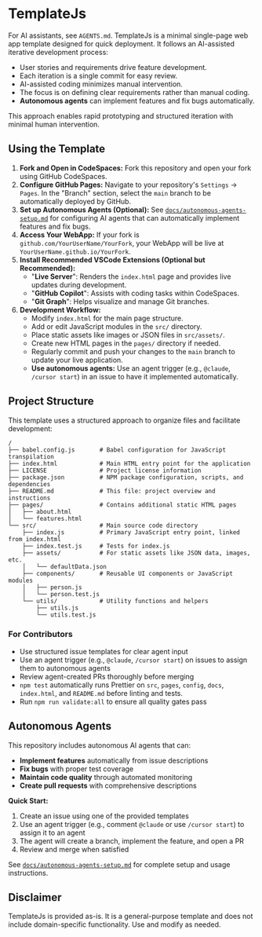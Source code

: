 # TemplateJs

For AI assistants, see `AGENTS.md`.
TemplateJs is a minimal single-page web app template designed for quick deployment.
It follows an AI-assisted iterative development process:

- User stories and requirements drive feature development.
- Each iteration is a single commit for easy review.
- AI-assisted coding minimizes manual intervention.
- The focus is on defining clear requirements rather than manual coding.
- **Autonomous agents** can implement features and fix bugs automatically.

This approach enables rapid prototyping and structured iteration with minimal human intervention.

## Using the Template

1.  **Fork and Open in CodeSpaces:** Fork this repository and open your fork using GitHub CodeSpaces.
2.  **Configure GitHub Pages:** Navigate to your repository's `Settings` -> `Pages`. In the "Branch" section, select the `main` branch to be automatically deployed by GitHub.
3.  **Set up Autonomous Agents (Optional):** See [`docs/autonomous-agents-setup.md`](docs/autonomous-agents-setup.md) for configuring AI agents that can automatically implement features and fix bugs.
4.  **Access Your WebApp:** If your fork is `github.com/YourUserName/YourFork`, your WebApp will be live at `YourUserName.github.io/YourFork`.
5.  **Install Recommended VSCode Extensions (Optional but Recommended):**
    - "**Live Server**": Renders the `index.html` page and provides live updates during development.
    - "**GitHub Copilot**": Assists with coding tasks within CodeSpaces.
    - "**Git Graph**": Helps visualize and manage Git branches.
6.  **Development Workflow:**
    - Modify `index.html` for the main page structure.
    - Add or edit JavaScript modules in the `src/` directory.
    - Place static assets like images or JSON files in `src/assets/`.
    - Create new HTML pages in the `pages/` directory if needed.
    - Regularly commit and push your changes to the `main` branch to update your live application.
    - **Use autonomous agents:** Use an agent trigger (e.g., `@claude`, `/cursor start`) in an issue to have it implemented automatically.

## Project Structure

This template uses a structured approach to organize files and facilitate development:

```
/
├── babel.config.js       # Babel configuration for JavaScript transpilation
├── index.html            # Main HTML entry point for the application
├── LICENSE               # Project license information
├── package.json          # NPM package configuration, scripts, and dependencies
├── README.md             # This file: project overview and instructions
├── pages/                # Contains additional static HTML pages
│   ├── about.html
│   └── features.html
└── src/                  # Main source code directory
    ├── index.js          # Primary JavaScript entry point, linked from index.html
    ├── index.test.js     # Tests for index.js
    ├── assets/           # For static assets like JSON data, images, etc.
    │   └── defaultData.json
    ├── components/       # Reusable UI components or JavaScript modules
    │   ├── person.js
    │   └── person.test.js
    └── utils/            # Utility functions and helpers
        ├── utils.js
        └── utils.test.js
```

### For Contributors

- Use structured issue templates for clear agent input
- Use an agent trigger (e.g., `@claude`, `/cursor start`) on issues to assign them to autonomous agents
- Review agent-created PRs thoroughly before merging
- `npm test` automatically runs Prettier on `src`, `pages`, `config`, `docs`, `index.html`, and `README.md` before linting and tests.
- Run `npm run validate:all` to ensure all quality gates pass

## Autonomous Agents

This repository includes autonomous AI agents that can:

- **Implement features** automatically from issue descriptions
- **Fix bugs** with proper test coverage
- **Maintain code quality** through automated monitoring
- **Create pull requests** with comprehensive descriptions

**Quick Start:**

1. Create an issue using one of the provided templates
2. Use an agent trigger (e.g., comment `@claude` or use `/cursor start`) to assign it to an agent
3. The agent will create a branch, implement the feature, and open a PR
4. Review and merge when satisfied

See [`docs/autonomous-agents-setup.md`](docs/autonomous-agents-setup.md) for complete setup and usage instructions.

## Disclaimer

TemplateJs is provided as-is. It is a general-purpose template and does not include domain-specific functionality. Use and modify as needed.
